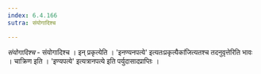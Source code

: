 ```yaml
---
index: 6.4.166
sutra: संयोगादिश्च

---
```

_संयोगादिश्च_ - संयोगादिश्च । इन् प्रकृत्येति । 'इनण्यनपत्ये' इत्यतःप्रकृत्यैका॑जित्यतश्च तदनुवृत्तेरिति भावः । चाक्रिण इति । 'इण्यपत्ये' इत्यत्रानपत्ये इति पर्युदासादप्राप्तिः । 